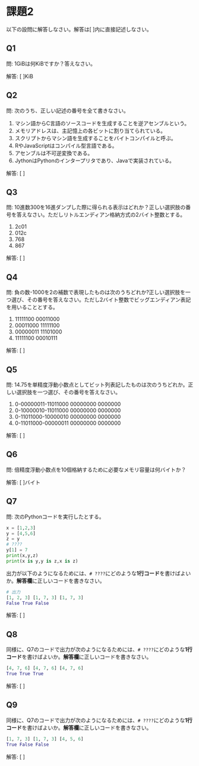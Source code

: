 # 課題2

以下の設問に解答しなさい。解答は[   ]内に直接記述しなさい。

## Q1

問: 1GiBは何KiBですか？答えなさい。

解答: [   ]KiB

## Q2

問: 次のうち、正しい記述の番号を全て書きなさい。

1. マシン語からC言語のソースコードを生成することを逆アセンブルという。
2. メモリアドレスは、主記憶上の各ビットに割り当てられている。
3. スクリプトからマシン語を生成することをバイトコンパイルと呼ぶ。
4. RやJavaScriptはコンパイル型言語である。
5. アセンブルは不可逆変換である。
6. JythonはPythonのインタープリタであり、Javaで実装されている。

解答: [   ]

## Q3

問: 10進数300を16進ダンプした際に得られる表示はどれか？正しい選択肢の番号を答えなさい。ただしリトルエンディアン格納方式の2バイト整数とする。

1. 2c01
2. 012c
3. 768
4. 867

解答: [ ]

## Q4

問: 負の数-1000を2の補数で表現したものは次のうちどれか?正しい選択肢を一つ選び、その番号を答えなさい。ただし2バイト整数でビッグエンディアン表記を用いることとする。

1. 11111100 00011000
2. 00011000 11111100
3. 00000011 11101000
4. 11111100 00010111

解答: [ ]

## Q5

問: 14.75を単精度浮動小数点としてビット列表記したものは次のうちどれか。正しい選択肢を一つ選び、その番号を答えなさい。

1. 0-00000011-11011000 00000000 0000000
2. 0-10000010-11011000 00000000 0000000
3. 0-11011000-10000010 00000000 0000000
4. 0-11011000-00000011 00000000 0000000

解答: [ ]

## Q6

問: 倍精度浮動小数点を10個格納するために必要なメモリ容量は何バイトか？

解答: [ ]バイト

## Q7

問: 次のPythonコードを実行したとする。

```python
x = [1,2,3]
y = [4,5,6]
z = y
# ????
y[1] = 7
print(x,y,z)
print(x is y,y is z,x is z)
```

出力が以下のようになるためには、`# ????`にどのような**1行コード**を書けばよいか。**解答欄**に正しいコードを書きなさい。

```python
# 出力
[1, 2, 3] [1, 7, 3] [1, 7, 3]
False True False
```

解答: [ ]

## Q8

同様に、Q7のコードで出力が次のようになるためには、`# ????`にどのような**1行コード**を書けばよいか。**解答欄**に正しいコードを書きなさい。

```python
[4, 7, 6] [4, 7, 6] [4, 7, 6]
True True True
```

解答: [ ]

## Q9

同様に、Q7のコードで出力が次のようになるためには、`# ????`にどのような**1行コード**を書けばよいか。**解答欄**に正しいコードを書きなさい。

```python
[1, 7, 3] [1, 7, 3] [4, 5, 6]
True False False
```

解答: [ ]
